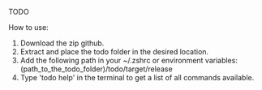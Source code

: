 TODO

How to use: 
1. Download the zip github.
2. Extract and place the todo folder in the desired location.
3. Add the following path in your ~/.zshrc or environment variables:
    (path_to_the_todo_folder)/todo/target/release
4. Type 'todo help' in the terminal to get a list of all commands available.